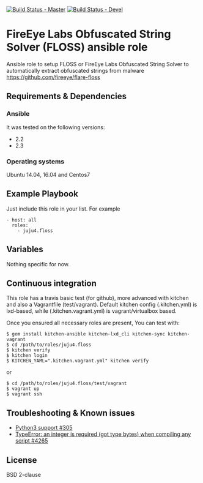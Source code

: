 [![Build Status - Master](https://travis-ci.org/juju4/ansible-floss.svg?branch=master)](https://travis-ci.org/juju4/ansible-floss)
[![Build Status - Devel](https://travis-ci.org/juju4/ansible-floss.svg?branch=devel)](https://travis-ci.org/juju4/ansible-floss/branches)
# FireEye Labs Obfuscated String Solver (FLOSS) ansible role

Ansible role to setup FLOSS or FireEye Labs Obfuscated String Solver to automatically extract obfuscated strings from malware
https://github.com/fireeye/flare-floss

## Requirements & Dependencies

### Ansible
It was tested on the following versions:
 * 2.2
 * 2.3

### Operating systems

Ubuntu 14.04, 16.04 and Centos7

## Example Playbook

Just include this role in your list.
For example

```
- host: all
  roles:
    - juju4.floss
```

## Variables

Nothing specific for now.

## Continuous integration

This role has a travis basic test (for github), more advanced with kitchen and also a Vagrantfile (test/vagrant).
Default kitchen config (.kitchen.yml) is lxd-based, while (.kitchen.vagrant.yml) is vagrant/virtualbox based.

Once you ensured all necessary roles are present, You can test with:
```
$ gem install kitchen-ansible kitchen-lxd_cli kitchen-sync kitchen-vagrant
$ cd /path/to/roles/juju4.floss
$ kitchen verify
$ kitchen login
$ KITCHEN_YAML=".kitchen.vagrant.yml" kitchen verify
```
or
```
$ cd /path/to/roles/juju4.floss/test/vagrant
$ vagrant up
$ vagrant ssh
```

## Troubleshooting & Known issues

* [Python3 support #305](https://github.com/fireeye/flare-floss/issues/305)
* [TypeError: an integer is required (got type bytes) when compiling any script #4265](https://github.com/pyinstaller/pyinstaller/issues/4265)

## License

BSD 2-clause


